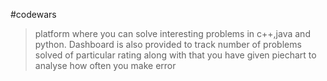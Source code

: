 #codewars
>platform where you can solve interesting problems in  c++,java and python.
>Dashboard is also provided to track number of problems solved of particular rating
>along with that you have given piechart to analyse how often you make error

